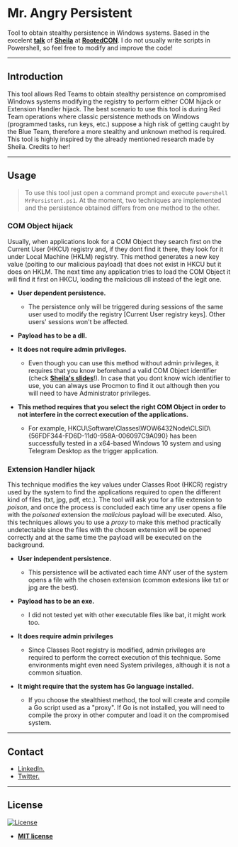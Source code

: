 
# Mr. Angry Persistent

Tool to obtain stealthy persistence in Windows systems. Based in the excelent <a href="https://es.slideshare.net/rootedcon/sheila-ayelen-berta-the-art-of-persistence-mr-windows-i-dont-wanna-go-rooted2019">**talk**</a> of <a href="https://twitter.com/UnaPibaGeek" target="_blank">**Sheila**</a> at <a href="https://www.rootedcon.com/inicio" target="_blank">**RootedCON**</a>.
I do not usually write scripts in Powershell, so feel free to modify and improve the code!

---

## Introduction

This tool allows Red Teams to obtain stealthy persistence on compromised Windows systems modifying the registry to perform either COM hijack or Extension Handler hijack. The best scenario to use this tool is during Red Team operations where classic persistence methods on Windows (programmed tasks, run keys, etc.) suppose a high risk of getting caught by the Blue Team, therefore a more stealthy and unknown method is required. 
This tool is highly inspired by the already mentioned research made by Sheila. Credits to her!

--- 

## Usage 

> To use this tool just open a command prompt and execute `powershell MrPersistent.ps1`. At the moment, two techniques are implemented and the persistence obtained differs from one method to the other.

### COM Object hijack

Usually, when applications look for a COM Object they search first on the Current User (HKCU) registry and, if they dont find it there, they look for it under Local Machine (HKLM) registry. This method generates a new key value (poiting to our malicious payload) that does not exist in HKCU but it does on HKLM. The next time any application tries to load the COM Object it will find it first on HKCU, loading the malicious dll instead of the legit one.

- **User dependent persistence.** 
	- The persistence only will be triggered during sessions of the same user used to modify the registry [Current User registry keys]. Other users' sessions won't be affected.

- **Payload has to be a dll.** 

- **It does not require admin privileges.** 
	- Even though you can use this method without admin privileges, it requires that you know beforehand a valid COM Object identifier (check <a href="https://es.slideshare.net/rootedcon/sheila-ayelen-berta-the-art-of-persistence-mr-windows-i-dont-wanna-go-rooted2019" target="_blank">**Sheila's slides**</a>!). In case that you dont know wich identifier to use, you can always use Procmon to find it out although then you will need to have Administrator privileges.

- **This method requires that you select the right COM Object in order to not interfere in the correct execution of the applications.**
	- For example, HKCU\Software\Classes\WOW6432Node\CLSID\\{56FDF344-FD6D-11d0-958A-006097C9A090} has been successfully tested in a x64-based Windows 10 system and using Telegram Desktop as the trigger application.


### Extension Handler hijack

This technique modifies the key values under Classes Root (HKCR) registry used by the system to find the applications required to open the different kind of files (txt, jpg, pdf, etc.). The tool will ask you for a file extension to *poison*, and once the process is concluded each time any user opens a file with the *poisoned* extension the *malicious* payload will be executed. Also, this techniques allows you to use a *proxy* to make this method practically undetectable since the files with the chosen extension will be opened correctly and at the same time the payload will be executed on the background.


- **User independent persistence.** 
	- This persistence will be activated each time ANY user of the system opens a file with the chosen extension (common extesions like txt or jpg are the best).

- **Payload has to be an exe.** 
	- I did not tested yet with other executable files like bat, it might work too.

- **It does require admin privileges** 
	- Since Classes Root registry is modified, admin privileges are required to perform the correct execution of this technique. Some environments might even need System privileges, although it is not a common situation.

- **It might require that the system has Go language installed.**
	- If you choose the stealthiest method, the tool will create and compile a Go script used as a "proxy". If Go is not installed, you will need to compile the proxy in other computer and load it on the compromised system.

---

## Contact

- <a href="https://www.linkedin.com/in/kuroshda/">LinkedIn.</a>
- <a href="https://twitter.com/Kurro2907" target="_blank">Twitter.</a>

---

## License

[![License](http://img.shields.io/:license-mit-blue.svg?style=flat-square)](http://badges.mit-license.org)

- **[MIT license](http://opensource.org/licenses/mit-license.php)**
